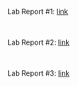 Lab Report #1: [link](https://a-nguy4n.github.io/cse15l-lab-reports/LabReport1.html) 

<br>


Lab Report #2: [link](https://a-nguy4n.github.io/cse15l-lab-reports/LabReport2.html)

<br>


Lab Report #3: [link](https://github.com/a-nguy4n/cse15l-lab-reports/blob/main/LabReport3.md)
